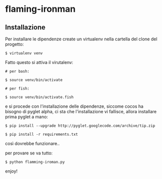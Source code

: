 flaming-ironman
===============

Installazione
-------------

Per installare le dipendenze create un virtualenv nella cartella del clone del progetto:

```
$ virtualenv venv
```

Fatto questo si attiva il virutalenv:

```
# per bash:

$ source venv/bin/activate

# per fish:

$ source venv/bin/activate.fish
```

e si procede con l'installazione delle dipendenze, siccome cocos ha bisogno di pyglet alpha, ci sta che l'installazione vi fallisce, allora installare prima pyglet a mano:

```
$ pip install --upgrade http://pyglet.googlecode.com/archive/tip.zip

$ pip install -r requirements.txt
```

così dovrebbe funzionare..

per provare se va tutto:

```
$ python flamming-iroman.py 
```

enjoy!

